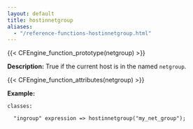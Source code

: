 ```yaml
---
layout: default
title: hostinnetgroup
aliases:
  - "/reference-functions-hostinnetgroup.html"
---
```


{{< CFEngine_function_prototype(netgroup) >}}

**Description:** True if the current host is in the named `netgroup`.

{{< CFEngine_function_attributes(netgroup) >}}

**Example:**

```cf3 {skip TODO}
classes:

  "ingroup" expression => hostinnetgroup("my_net_group");
```
